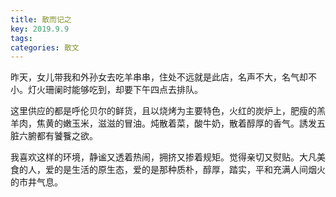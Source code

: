 ```yaml
---
title: 散而记之
key: 2019.9.9
tags: 
categories: 散文
---
```


昨天，女儿带我和外孙女去吃羊串串，住处不远就是此店，名声不大，名气却不小。灯火珊阑时能够吃到，却要下午四点去排队。

这里供应的都是呼伦贝尔的鲜货，且以烧烤为主要特色，火红的炭炉上，肥瘦的羔羊肉，焦黄的嫩玉米，滋滋的冒油。炖散着菜，酸牛奶，散着醇厚的香气。誘发五脏六腑都有饕餮之欲。

我喜欢这样的环境，静谧又透着热闹，拥挤又掺着规矩。觉得亲切又熨贴。大凡美食的人，爱的是生活的原生态，爱的是那种质朴，醇厚，踏实，平和充满人间烟火的市井气息。

